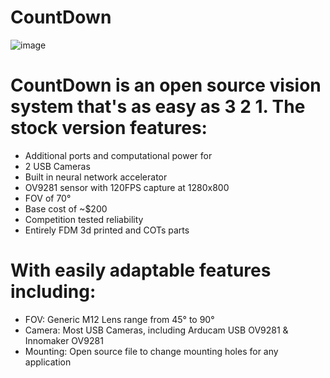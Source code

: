 # CountDown
![image](https://github.com/danielw0988/RoboLancers-Hardware/assets/121208950/4986f92d-5b55-4de6-8f01-2310c4bc7197)


# CountDown is an open source vision system that's as easy as 3 2 1. The stock version features: 

 - Additional ports and computational power for
 - 2 USB Cameras
 - Built in neural network accelerator
 - OV9281 sensor with 120FPS capture at 1280x800
 - FOV of 70°
 - Base cost of ~$200
 - Competition tested reliability 
 - Entirely FDM 3d printed and COTs parts

# With easily adaptable features including:

 - FOV: Generic M12 Lens range from 45° to 90°
 - Camera: Most USB Cameras, including Arducam USB OV9281 & Innomaker OV9281
 - Mounting: Open source file to change mounting holes for any application 
